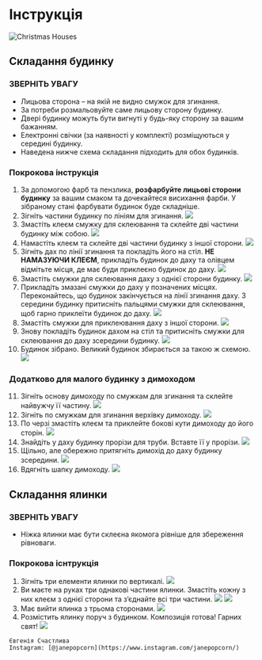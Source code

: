 # Інструкція

![Christmas Houses](./images/image001.jpg)

## Складання будинку

### ЗВЕРНІТЬ УВАГУ
- Лицьова сторона – на якій не видно смужок для згинання.
- За потреби розмальовуйте саме лицьову сторону будинку.
- Двері будинку можуть бути вигнуті у будь-яку сторону за вашим бажанням.
- Електронні свічки (за наявності у комплекті) розміщуються у середині будинку.
- Наведена нижче схема складання підходить для обох будинків.

### Покрокова інструкція

1. За допомогою фарб та пензлика, **розфарбуйте лицьові сторони будинку** за вашим смаком та дочекайтеся висихання фарби. У зібраному стані фарбувати будинок буде складніше.
2. Зігніть частини будинку по лініям для згинання. ![](./images/image004.jpg)
3. Змастіть клеєм смужку для склеювання та склейте дві частини будинку між собою. ![](./images/image006.jpg)
4. Намастіть клеєм та склейте дві частини будинку з іншої сторони. ![](./images/image008.jpg)
5. Зігніть дах по лінії згинання та покладіть його на стіл. **НЕ НАМАЗУЮЧИ КЛЕЄМ**, прикладіть будинок до даху та олівцем відмітьте місця, де має буди приклеєно будинок до даху. ![](./images/image010.jpg)
6. Змастіть смужки для склеювання даху з однієї сторони будинку. ![](./images/image012.jpg)
7. Прикладіть змазані смужки до даху у позначених місцях. Переконайтесь, що будинок закінчується на лінії згинання даху. З середини будинку притисніть пальцями смужки для склеювання, щоб гарно приклеїти будинок до даху. ![](./images/image014.jpg)
8. Змастіть смужки для приклеювання даху з іншої сторони. ![](./images/image016.jpg)
9. Знову покладіть будинок дахом на стіл та притисніть смужки для склеювання до даху зсередини будинку. ![](./images/image018.jpg)
10. Будинок зібрано. Великий будинок збирається за такою ж схемою. ![](./images/image020.jpg)

### Додатково для малого будинку з димоходом

11. Зігніть основу димоходу по смужкам для згинання та склейте найвужчу її частину. ![](./images/image022.jpg)
12. Зігніть по смужкам для згинання верхівку димоходу. ![](./images/image024.jpg)
13. По черзі змастіть клеєм та приклейте бокові кути димоходу до його сторін. ![](./images/image026.jpg)
14. Знайдіть у даху будинку прорізи для труби. Вставте її у прорізи. ![](./images/image028.jpg)
15. Щільно, але обережно притягніть димохід до даху будинку зсередини. ![](./images/image030.jpg)
16. Вдягніть шапку димоходу. ![](./images/image032.jpg)

## Складання ялинки

### ЗВЕРНІТЬ УВАГУ

- Ніжка ялинки має бути склеєна якомога рівніше для збереження рівноваги.

### Покрокова існтрукція

1. Зігніть три елементи ялинки по вертикалі. ![](./images/image034.jpg)
2. Ви маєте на руках три однакові частини ялинки. Змастіть кожну з них клеєм з однієї сторони та з’єднайте всі три частини. ![](./images/image036.jpg) ![](./images/image038.jpg)
3. Має вийти ялинка з трьома сторонами. ![](./images/image040.jpg)
4. Розмістить ялинку поруч з будинком. Композиція готова! Гарних свят! ![](./images/image042.jpg)

```
Євгенія Счастлива
Instagram: [@janepopcorn](https://www.instagram.com/janepopcorn/)
```